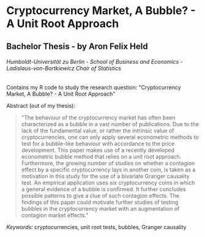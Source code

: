 # Cryptocurrency Market, A Bubble? - A Unit Root Approach 
## Bachelor Thesis - by Aron Felix Held 
###### Humboldt-Universität zu Berlin - School of Business and Economics - Ladislaus-von-Bortkiewicz Chair of Statistics

Contains my R code to study the research question: "Cryptocurrency Market, A Bubble? - A Unit Root Approach"  

Abstract (out of my thesis): 
> "The behaviour of the cryptocurrency market has often been characterized as a bubble in a vast number of publications. Due to the lack of the fundamental value, or rather the intrinsic value of cryptocurrencies, one can only apply several econometric methods to test for a bubble-like behaviour with accordance to the price development. This paper makes use of a recently developed econometric bubble method that relies on a unit root approach. Furthermore, the growing number of studies on whether a contagion effect by a specific cryptocurrency lays in another coin, is taken as a motivation in this study for the use of a bivariate Granger causality test. An empirical application uses six cryptocurrency coins in which a general evidence of a bubble is confirmed. It further concludes possible patterns to give a clue of such contagion effects. The findings of this paper could motivate further studies of testing bubbles in the cryptocurrency market with an augmentation of contagion market effects."

*Keywords:* cryptocurrencies, unit root tests, bubbles, Granger causality
